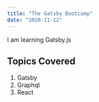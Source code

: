 ```yaml
---
title: "The Gatsby Bootcamp"
date: "2020-11-12"
---
```


I am learning Gatsby.js

## Topics Covered

1. Gatsby
2. Graphql
3. React